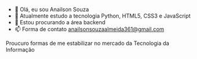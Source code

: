 - 👋 Olá, eu sou Anailson Souza
- 🌱 Atualmente estudo a tecnologia Python, HTML5, CSS3 e JavaScript
- 💞️ Estou procurando a área backend
- 📫 Forma de contato anailsonsouzaalmeida361@gmail.com

Proucuro formas de me estabilizar no mercado da Tecnologia da Informação 

